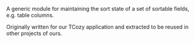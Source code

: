 A generic module for maintaining the sort state of a set of sortable fields,
e.g. table columns.

Originally written for our TCozy application and extracted to be reused in
other projects of ours.
